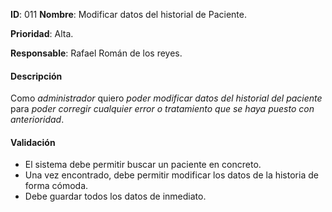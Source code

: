 **ID**: 011
**Nombre**: Modificar datos del historial de Paciente.

**Prioridad**: Alta.

**Responsable**: Rafael Román de los reyes.

#### Descripción

Como _administrador_ quiero _poder modificar datos del historial del paciente_ para _poder corregir cualquier error o tratamiento que se haya puesto con anterioridad_.

#### Validación

- El sistema debe permitir buscar un paciente en concreto.
- Una vez encontrado, debe permitir modificar los datos de la historia de forma cómoda.
- Debe guardar todos los datos de inmediato.